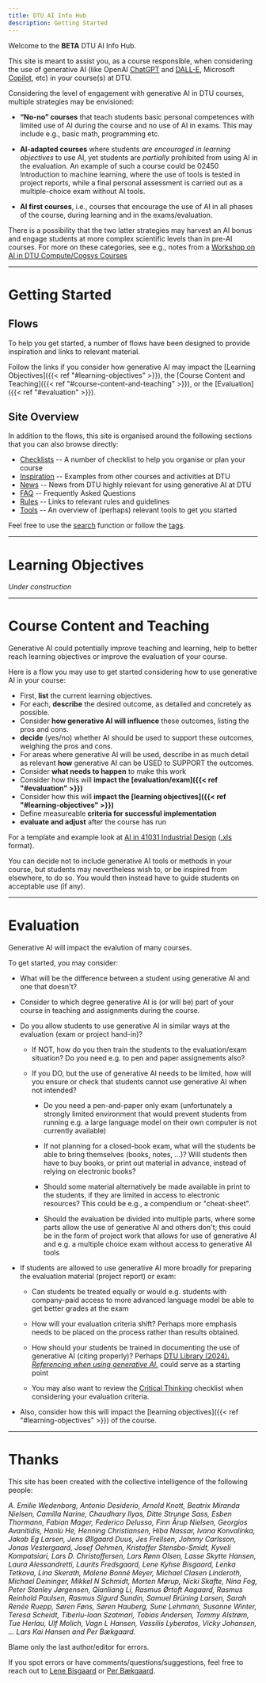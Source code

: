 ```yaml
---
title: DTU AI Info Hub
description: Getting Started
---
```


Welcome to the **BETA** DTU AI Info Hub. 

This site is meant to assist you, as a course responsible, when considering the use of 
generative AI (like OpenAI [ChatGPT](https://chat.openai.com/) and [DALL-E](https://openai.com/dall-e-3), 
Microsoft [Copilot](https://copilot.microsoft.com/), etc) in your course(s) at DTU.

Considering the level of engagement with generative AI in DTU courses, multiple strategies may be  envisioned:

* **“No-no” courses** that teach students basic personal competences
  with limited use of AI during the course and no use of AI in exams.
  This may include e.g., basic math, programming etc.

* **AI-adapted courses** where students _are encouraged in learning
  objectives_ to use AI, yet students are _partially_ prohibited from
  using AI in the evaluation. An example of such a course could be
  02450 Introduction to machine learning,
  where the use of tools is tested in project reports, while a final
  personal assessment is carried out as a multiple-choice exam without
  AI tools.

* **AI first courses**, i.e., courses that encourage the use of AI in
  all phases of the course, during learning and in the exams/evaluation.

There is a possibility that the two latter strategies may harvest an AI bonus 
and engage students at more complex scientific levels than in pre-AI courses. 
For more on these categories, see e.g., notes from a 
[Workshop on AI in DTU Compute/Cogsys Courses](inspiration/cogsys-ai-workshop)

----

# Getting Started

## Flows

To help you get started, a number of flows have been designed to provide inspiration and
links to relevant material. 

Follow the links if you consider how generative AI may impact 
the [Learning Objectives]({{< ref "#learning-objectives" >}}),
the [Course Content and Teaching]({{< ref "#course-content-and-teaching" >}}),
or the [Evaluation]({{< ref "#evaluation" >}}).

## Site Overview

In addition to the flows, this site is organised around the following sections that you can also browse directly:

* [Checklists](checklists/) -- A number of checklist to help you organise or plan your course
* [Inspiration](inspiration/) -- Examples from other courses and activities at DTU
* [News](news/) -- News from DTU highly relevant for using generative AI at DTU
* [FAQ](faq/) -- Frequently Asked Questions
* [Rules](rules/) -- Links to relevant rules and guidelines
* [Tools](tools/) -- An overview of (perhaps) relevant tools to get you started

Feel free to use the [search](search/) function or follow the [tags](tags/).

----

# Learning Objectives

_Under construction_

----

# Course Content and Teaching

Generative AI could potentially improve teaching and learning, help to better reach learning objectives or 
improve the evaluation of your course.

Here is a flow you may use to get started considering how to use generative AI in your course:

* First, **list** the current learning objectives.
* For each, **describe** the desired outcome, as detailed and concretely as possible.
* Consider **how generative AI will influence** these outcomes, listing the pros and cons.
* **decide** (yes/no) whether AI should be used to support these outcomes, weighing the pros and cons.
* For areas where generative AI will be used, describe in as much detail as relevant **how** generative AI can be USED to SUPPORT the outcomes.
* Consider **what needs to happen** to make this work
* Consider how this will **impact the [evaluation/exam]({{< ref "#evaluation" >}})**
* Consider how this will **impact the [learning objectives]({{< ref "#learning-objectives" >}})**
* Define measureable **criteria for successful implementation**
* **evaluate and adjust** after the course has run

For a template and example look at [AI in 41031 Industrial Design](/inspiration/AI_Course_Implementation_Planner_V1.pdf) 
([.xls](/inspiration/AI_Course_Implementation_Planner_V1.xls) format).

You can decide not to include generative AI tools or methods in your course, but students may nevertheless 
wish to, or be inspired from elsewhere, to do so. You would then instead have to guide students on acceptable use (if any).

----

# Evaluation

Generative AI will impact the evalution of many courses. 

To get started, you may consider:

* What will be the difference between a student using generative AI and one that doesn't?

* Consider to which degree generative AI is (or will be) part of your course in teaching and assignments during the course.

* Do you allow students to use generative AI in similar ways at the evaluation (exam or project hand-in)?

  * If NOT, how do you then train the students to the evaluation/exam situation? Do you need e.g. to pen and paper
    assignements also?

  * If you DO, but the use of generative AI needs to be limited, how will you ensure or check that students
    cannot use generative AI when not intended?

    * Do you need a pen-and-paper only exam (unfortunately a strongly limited environment that would prevent 
      students from running e.g. a large language model on their own computer is not currently available)

    * If not planning for a closed-book exam, what will the students be able to bring themselves (books, notes, ...)? 
      Will students then have to buy books, or print out material in advance, instead of relying on electronic books?

    * Should some material alternatively be made available in print to the students, if they are limited 
      in access to electronic resources? This could be e.g., a compendium or "cheat-sheet".

    * Should the evaluation be divided into multiple parts, where some parts allow the use of generative AI and others don't;
      this could be in the form of project work that allows for use of generative AI and e.g. a multiple choice
      exam without access to generative AI tools

* If students are allowed to use generative AI more broadly for preparing the evaluation material (project report) or exam:

  * Can students be treated equally or would e.g. students with company-paid access to more advanced language model
    be able to get better grades at the exam

  * How will your evaluation criteria shift? Perhaps more emphasis needs to be placed on the process rather 
    than results obtained.

  * How should your students be trained in documenting the use of generative AI (citing properly)?
    Perhaps [DTU Library (2024). _Referencing when using generative AI._](https://www.bibliotek.dtu.dk/en/publishing/reference-management/kunstig-intelligens) could serve as a starting point

  * You may also want to review the [Critical Thinking](/checklists/critical_thinking) checklist when
    considering your evaluation criteria.

* Also, consider how this will impact the [learning objectives]({{< ref "#learning-objectives" >}}) of the course.

----

# Thanks

This site has been created with the collective intelligence of the following people:

_A. Emilie Wedenborg,
Antonio Desiderio,
Arnold Knott,
Beatrix Miranda Nielsen,
Camilla Narine,
Chaudhary Ilyas,
Ditte Strunge Sass,
Esben Thormann,
Fabian Mager,
Federico Delusso,
Finn Årup Nielsen,
Georgios Avanitidis,
Hanlu He,
Henning Christiansen,
Hiba Nassar,
Ivana Konvalinka,
Jakob Eg Larsen,
Jens Øllgaard Duus,
Jes Frellsen,
Johnny Carlsson,
Jonas Vestergaard,
Josef Oehmen,
Kristoffer Stensbo-Smidt,
Kyveli Kompatsiari,
Lars D. Christoffersen,
Lars Rønn Olsen,
Lasse Skytte Hansen,
Laura Alessandretti,
Laurits Fredsgaard,
Lene Kyhse Bisgaard,
Lenka Tetkova,
Lina Skerath,
Malene Bonné Meyer,
Michael Clasen Linderoth,
Michael Deininger,
Mikkel N Schmidt,
Morten Mørup,
Nicki Skafte,
Nina Fog,
Peter Stanley Jørgensen,
Qianliang Li,
Rasmus Ørtoft Aagaard,
Rasmus Reinhold Paulsen,
Rasmus Sigurd Sundin,
Samuel Brüning Larsen,
Sarah Renée Ruepp,
Søren Føns,
Søren Hauberg,
Sune Lehmann,
Susanne Winter,
Teresa Scheidt,
Tiberiu-Ioan Szatmari,
Tobias Andersen,
Tommy Alstrøm,
Tue Herlau,
Ulf Molich,
Vagn L Hansen,
Vassilis Lyberatos,
Vicky Johansen,
... Lars Kai Hansen and Per Bækgaard._

Blame only the last author/editor for errors.

If you spot errors or have comments/questions/suggestions,
feel free to reach out to [Lene Bisgaard](mailto:lkbi@dtu.dk?subject=DTU-AI )
or [Per Bækgaard](mailto:pgba@dtu.dk?subject=DTU-AI ).

